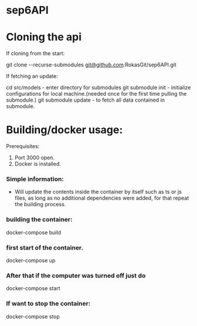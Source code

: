 # sep6API

# Cloning the api

If cloning from the start:

git clone --recurse-submodules git@github.com:RokasGit/sep6API.git

If fetching an update:

cd src/models - enter directory for submodules
git submodule init - initialize configurations for local machine.(needed once for the first time pulling the submodule.)
git submodule update - to fetch all data contained in submodule.

# Building/docker usage:

Prerequisites:

1. Port 3000 open.
2. Docker is installed.

### Simple information:

- Will update the contents inside the container by itself such as ts or js files, as long as no additional dependencies were added, for that repeat the building process.

### building the container:

docker-compose build

### first start of the container.

docker-compose up

### After that if the computer was turned off just do

docker-compose start

### If want to stop the container:

docker-compose stop
